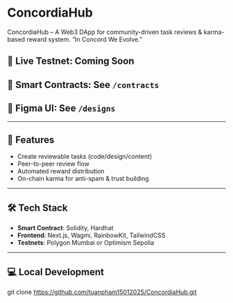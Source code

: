 # ConcordiaHub
ConcordiaHub – A Web3 DApp for community-driven task reviews & karma-based reward system. “In Concord We Evolve.”

## 🔗 Live Testnet: Coming Soon
## 🧪 Smart Contracts: See `/contracts`
## 🎨 Figma UI: See `/designs`

---

## 🚀 Features

- Create reviewable tasks (code/design/content)
- Peer-to-peer review flow
- Automated reward distribution
- On-chain karma for anti-spam & trust building

---

## 🛠️ Tech Stack

- **Smart Contract**: Solidity, Hardhat
- **Frontend**: Next.js, Wagmi, RainbowKit, TailwindCSS
- **Testnets**: Polygon Mumbai or Optimism Sepolia

---

## 💻 Local Development

git clone https://github.com/tuanpham15012025/ConcordiaHub.git

